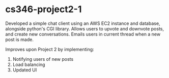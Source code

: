 # cs346-project2-1
Developed a simple chat client using an AWS EC2 instance and database, alongside python's CGI library.
Allows users to upvote and downvote posts, and create new conversations. Emails users in current thread when a new post is made.

Improves upon Project 2 by implementing:
  1. Notifying users of new posts
  2. Load balancing
  3. Updated UI
